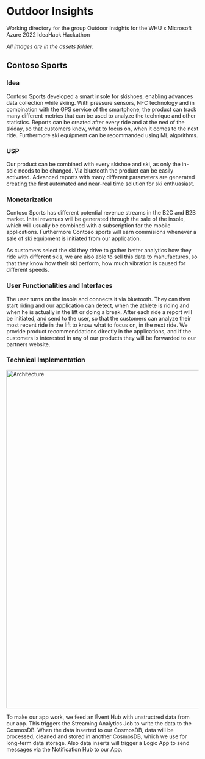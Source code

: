 # Outdoor Insights
Working directory for the group Outdoor Insights for the WHU x Microsoft Azure 2022 IdeaHack Hackathon

<em> All images are in the assets folder. </em>

## Contoso Sports

### Idea 

Contoso Sports developed a smart insole for skishoes, enabling advances data collection while skiing. With pressure sensors, NFC technology and in combination with the GPS service of the smartphone, the product can track many different metrics that can be used to analyze the technique and other statistics. Reports can be created after every ride and at the ned of the skiday, so that customers know, what to focus on, when it comes to the next ride. Furthermore ski equipment can be recommanded using ML algorithms.

### USP 

Our product can be combined with every skishoe and ski, as only the in-sole needs to be changed. Via bluetooth the product can be easily activated. Advanced reports with many different parameters are generated creating the first automated and near-real time solution for ski enthuasiast. 

### Monetarization 

Contoso Sports has different potential revenue streams in the B2C and B2B market. Inital revenues will be generated through the sale of the insole, which will usually be combined with a subscription for the mobile applications. Furthermore Contoso sports will earn commisions whenever a sale of ski equipment is initiated from our application. 

As customers select the ski they drive to gather better analytics how they ride with different skis, we are also able to sell this data to manufactures, so that they know how their ski perform, how much vibration is caused for different speeds. 

### User Functionalities and Interfaces 

The user turns on the insole and connects it via bluetooth. They can then start riding and our application can detect, when the athlete is riding and when he is actually in the lift or doing a break. After each ride a report will be initiated, and send to the user, so that the customers can analyze their most recent ride in the lift to know what to focus on, in the next ride. 
We provide product recommenddations directly in the applications, and if the customers is interested in any of our products they will be forwarded to our partners website. 


### Technical Implementation 
<img width="888" alt="Architecture" src="https://user-images.githubusercontent.com/82954170/194508045-23e5f451-cbe3-4c6d-a110-cb26d9a86e73.png">

To make our app work, we feed an Event Hub with unstructred data from our app.
This triggers the Streaming Analytics Job to write the data to the CosmosDB.
When the data inserted to our CosmosDB, data will be processed, cleaned and stored in another CosmosDB, which we use for long-term data storage.
Also data inserts will trigger a Logic App to send messages via the Notification Hub to our App.


